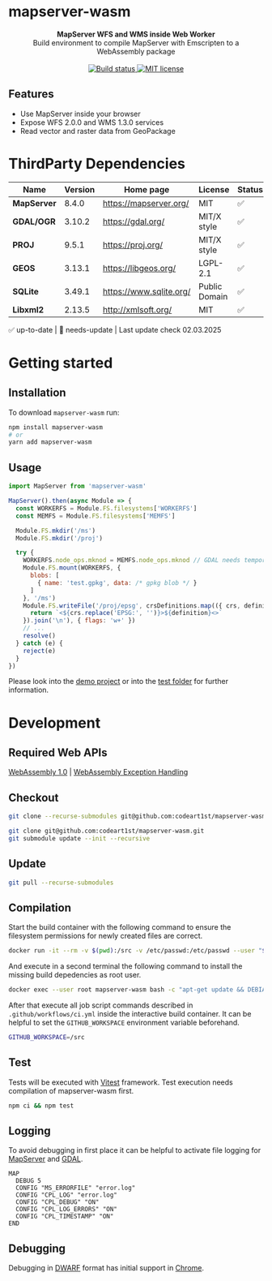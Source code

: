 # mapserver-wasm

<div align="center">
  <strong>MapServer WFS and WMS inside Web Worker</strong>
</div>
<div align="center">
  Build environment to compile MapServer with Emscripten to a WebAssembly package
</div>
<br>
<div align="center">
  <a href="https://github.com/codeart1st/mapserver-wasm/actions/workflows/ci.yml">
    <img src="https://github.com/codeart1st/mapserver-wasm/actions/workflows/ci.yml/badge.svg" alt="Build status"/>
  </a>
  <a href="https://github.com/codeart1st/mapserver-wasm/blob/main/LICENSE">
    <img src="https://img.shields.io/github/license/codeart1st/mapserver-wasm" alt="MIT license"/>
  </a>
</div>

## Features

- Use MapServer inside your browser
- Expose WFS 2.0.0 and WMS 1.3.0 services
- Read vector and raster data from GeoPackage

# ThirdParty Dependencies

|Name|Version|Home page|License|Status|
|----|-------|---------|-------|-------|
|**MapServer**|8.4.0|https://mapserver.org/|MIT|✅|
|**GDAL/OGR**|3.10.2|https://gdal.org/|MIT/X style|✅|
|**PROJ**|9.5.1|https://proj.org/|MIT/X style|✅|
|**GEOS**|3.13.1|https://libgeos.org/|LGPL-2.1|✅|
|**SQLite**|3.49.1|https://www.sqlite.org/|Public Domain|✅|
|**Libxml2**|2.13.5|http://xmlsoft.org/|MIT|✅|

✅ up-to-date | 🚧 needs-update | Last update check 02.03.2025

# Getting started

## Installation

To download `mapserver-wasm` run:


```sh
npm install mapserver-wasm
# or
yarn add mapserver-wasm
```

## Usage

```js
import MapServer from 'mapserver-wasm'

MapServer().then(async Module => {
  const WORKERFS = Module.FS.filesystems['WORKERFS']
  const MEMFS = Module.FS.filesystems['MEMFS']

  Module.FS.mkdir('/ms')
  Module.FS.mkdir('/proj')

  try {
    WORKERFS.node_ops.mknod = MEMFS.node_ops.mknod // GDAL needs temporary file support
    Module.FS.mount(WORKERFS, {
      blobs: [
        { name: 'test.gpkg', data: /* gpkg blob */ }
      ]
    }, '/ms')
    Module.FS.writeFile('/proj/epsg', crsDefinitions.map(({ crs, definition }) => {
      return `<${crs.replace('EPSG:', '')}>${definition}<>`
    }).join('\n'), { flags: 'w+' })
    // ...
    resolve()
  } catch (e) {
    reject(e)
  }
})
```

Please look into the [demo project](https://github.com/codeart1st/mapserver-wasm/tree/main/demo) or into the [test folder](https://github.com/codeart1st/mapserver-wasm/tree/main/test) for further information.

# Development

## Required Web APIs

[WebAssembly 1.0](https://webassembly.org/) | [WebAssembly Exception Handling](https://github.com/WebAssembly/exception-handling/blob/master/proposals/exception-handling/Exceptions.md)

## Checkout

```sh
git clone --recurse-submodules git@github.com:codeart1st/mapserver-wasm.git
```

```sh
git clone git@github.com:codeart1st/mapserver-wasm.git
git submodule update --init --recursive
```

## Update

```sh
git pull --recurse-submodules
```

## Compilation

Start the build container with the following command to ensure the filesystem permissions for newly created files are correct.
```sh
docker run -it --rm -v $(pwd):/src -v /etc/passwd:/etc/passwd --user "$(id -u):$(id -g)" --name mapserver-wasm emscripten/emsdk:3.1.74 bash
```
And execute in a second terminal the following command to install the missing build depedencies as root user.
```sh
docker exec --user root mapserver-wasm bash -c "apt-get update && DEBIAN_FRONTEND=noninteractive apt-get install -y brotli"
```
After that execute all job script commands described in `.github/workflows/ci.yml` inside the interactive build container. It can be helpful to set the `GITHUB_WORKSPACE` environment variable beforehand.
```sh
GITHUB_WORKSPACE=/src
```

## Test

Tests will be executed with [Vitest](https://vitest.dev/) framework. Test execution needs compilation of mapserver-wasm first.
```sh
npm ci && npm test
```

## Logging

To avoid debugging in first place it can be helpful to activate file logging for [MapServer](https://mapserver.org/optimization/debugging.html) and [GDAL](https://trac.osgeo.org/gdal/wiki/ConfigOptions).
```
MAP
  DEBUG 5
  CONFIG "MS_ERRORFILE" "error.log"
  CONFIG "CPL_LOG" "error.log"
  CONFIG "CPL_DEBUG" "ON"
  CONFIG "CPL_LOG_ERRORS" "ON"
  CONFIG "CPL_TIMESTAMP" "ON"
END
```

## Debugging

Debugging in [DWARF](https://dwarfstd.org/) format has initial support in [Chrome](https://developer.chrome.com/blog/wasm-debugging-2020/).
